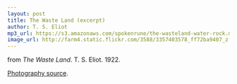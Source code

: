 ```yaml
---
layout: post
title: The Waste Land (excerpt)
author: T. S. Eliot
mp3_url: https://s3.amazonaws.com/spokenrune/the-wasteland-water-rock.mp3
image_url: http://farm4.static.flickr.com/3588/3357403578_ff72ba9407_z.jpg
---
```


from _The Waste Land_.  T. S. Eliot.  1922.

[Photography source](http://www.flickr.com/photos/tonyapoole/3357403578/).